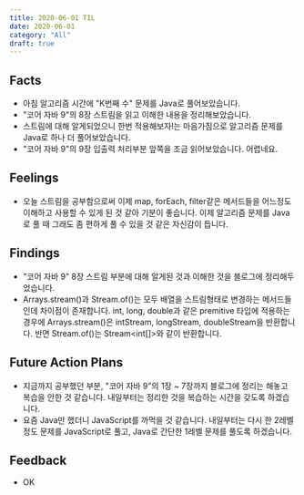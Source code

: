 ```yaml
---
title: 2020-06-01 TIL
date: 2020-06-01
category: "All"
draft: true
---
```


## Facts

- 아침 알고리즘 시간에 "K번째 수" 문제를 Java로 풀어보았습니다.
- "코어 자바 9"의 8장 스트림을 읽고 이해한 내용을 정리해보았습니다.
- 스트림에 대해 알게되었으니 한번 적용해보자!는 마음가짐으로 알고리즘 문제를 Java로 하나 더 풀어보았습니다.
- "코어 자바 9"의 9장 입출력 처리부분 앞쪽을 조금 읽어보았습니다. 어렵네요.

## Feelings

- 오늘 스트림을 공부함으로써 이제 map, forEach, filter같은 메서드들을 어느정도 이해하고 사용할 수 있게 된 것 같아 기분이 좋습니다. 이제 알고리즘 문제를 Java로 풀 때 그래도 좀 편하게 풀 수 있을 것 같은 자신감이 듭니다.

## Findings

- "코어 자바 9" 8장 스트림 부분에 대해 알게된 것과 이해한 것을 블로그에 정리해두었습니다.
- Arrays.stream()과 Stream.of()는 모두 배열을 스트림형태로 변경하는 메서드들인데 차이점이 존재합니다. int, long, double과 같은 premitive 타입에 적용하는 경우에 Arrays.stream()은 intStream, longStream, doubleStream을 반환합니다. 반면 Stream.of()는 Stream\<int[]\>와 같이 반환합니다.

## Future Action Plans

- 지금까지 공부했던 부분, "코어 자바 9"의 1장 ~ 7장까지 블로그에 정리는 해놓고 복습을 안한 것 같습니다. 내일부터는 정리한 것을 복습하는 시간을 갖도록 하겠습니다.
- 요즘 Java만 했더니 JavaScript를 까먹을 것 같습니다. 내일부터는 다시 한 2레벨 정도 문제를 JavaScript로 풀고, Java로 간단한 1레벨 문제를 풀도록 하겠습니다.

## Feedback

- OK
